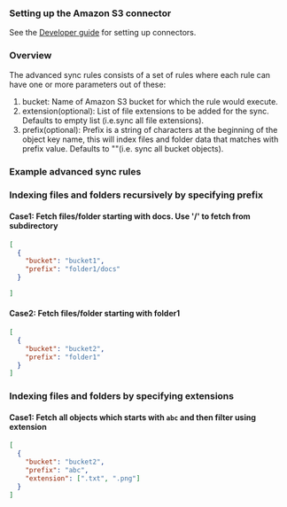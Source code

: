 ### Setting up the Amazon S3 connector

See the [Developer guide](../../docs/DEVELOPING.md) for setting up connectors.

### Overview

The advanced sync rules consists of a set of rules where each rule can have one or more parameters out of these:

1. bucket: Name of Amazon S3 bucket for which the rule would execute.
2. extension(optional): List of file extensions to be added for the sync. Defaults to empty list (i.e.sync all file extensions).
3. prefix(optional): Prefix is a string of characters at the beginning of the object key name, this will index files and folder data that matches with prefix value. Defaults to ""(i.e. sync all bucket objects).

### Example advanced sync rules

### Indexing files and folders recursively by specifying prefix

#### Case1: Fetch files/folder starting with docs. Use '/' to fetch from subdirectory

```json
[
  {
    "bucket": "bucket1",
    "prefix": "folder1/docs"
  }

]

```

#### Case2: Fetch files/folder starting with folder1

```json
[
  {
    "bucket": "bucket2",
    "prefix": "folder1"
  }
]

```

### Indexing files and folders by specifying extensions

#### Case1: Fetch all objects which starts with `abc` and then filter using extension

```json
[
  {
    "bucket": "bucket2",
    "prefix": "abc",
    "extension": [".txt", ".png"]
  }
]

```
